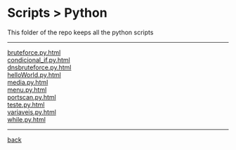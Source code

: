 # Scripts > Python
This folder of the repo keeps all the python scripts

---------------------------
[bruteforce.py.html](bruteforce.py.html)<br>
[condicional_if.py.html](condicional_if.py.html)<br>
[dnsbruteforce.py.html](dnsbruteforce.py.html)<br>
[helloWorld.py.html](helloWorld.py.html)<br>
[media.py.html](media.py.html)<br>
[menu.py.html](menu.py.html)<br>
[portscan.py.html](portscan.py.html)<br>
[teste.py.html](teste.py.html)<br>
[variaveis.py.html](variaveis.py.html)<br>
[while.py.html](while.py.html)<br>

---------------------------

[back](../)
